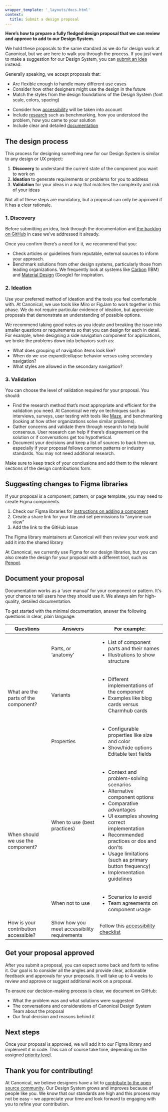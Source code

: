 ```yaml
---
wrapper_template: '_layouts/docs.html'
context:
  title: Submit a design proposal
---
```


**Here’s how to prepare a fully fledged design proposal that we can review and approve to add to our Design System.**

We hold these proposals to the same standard as we do for design work at Canonical, but we are here to walk you through the process. If you just want to make a suggestion for our Design System, you can [submit an idea](/docs/contribute/idea) instead.

Generally speaking, we accept proposals that:

- Are flexible enough to handle many different use cases
- Consider how other designers might use the design in the future
- Match the styles from the design foundations of the Design System (font scale, colors, spacing)
<!-- TODO revisit/replace Vanilla-specific references when ready to add contribution process for the new design system -->
- Consider how [accessibility](/accessibility) will be taken into account
- Include [research](#the-design-process) such as benchmarking, how you understood the problem, how you came to your solution
- Include clear and detailed [documentation](#document-your-proposal)

## The design process

This process for designing something new for our Design System is similar to any design or UX project:

1. **Discovery** to understand the current state of the component you want to work on
2. **Ideation** to generate requirements or problems for you to address
3. **Validation** for your ideas in a way that matches the complexity and risk of your ideas

Not all of these steps are mandatory, but a proposal can only be approved if it has a clear rationale.

### 1. Discovery

<!-- TODO revisit/replace Vanilla-specific references when ready to add contribution process for the new design system -->
Before submitting an idea, look through the documentation and [the backlog on GitHub](https://github.com/canonical/vanilla-framework/issues) in case we’ve addressed it already.

Once you confirm there’s a need for it, we recommend that you:

- Check articles or guidelines from reputable, external sources to inform your approach.
- Benchmark solutions from other design systems, particularly those from leading organizations. We frequently look at systems like [Carbon](https://carbondesignsystem.com/) (IBM) and [Material Design](https://material.io/) (Google) for inspiration.

### 2. Ideation

Use your preferred method of ideation and the tools you feel comfortable with. At Canonical, we use tools like Miro or FigJam to work together in this phase. We do not require particular evidence of ideation, but appreciate proposals that demonstrate an understanding of possible options.

We recommend taking good notes as you ideate and breaking the issue into smaller questions or requirements so that you can design for each in detail. For example, when designing a side navigation component for applications, we broke the problems down into behaviors such as:

- What does grouping of navigation items look like?
- When do we use expand/collapse behavior versus using secondary navigation?
- What styles are allowed in the secondary navigation?

### 3. Validation

You can choose the level of validation required for your proposal. You should:

- Find the research method that’s most appropriate and efficient for the validation you need. At Canonical we rely on techniques such as interviews, surveys, user testing with tools like [Maze](http://maze.com), and benchmarking (looking at how other organizations solve similar problems).
- Gather concerns and validate them through research to help build consensus. User research can help if there’s disagreement on the solution or if conversations get too hypothetical.
- Document your decisions and keep a list of sources to back them up, especially if your proposal follows common patterns or industry standards. You may not need additional research.

Make sure to keep track of your conclusions and add them to the relevant sections of the design contributions form.

## Suggesting changes to Figma libraries

If your proposal is a component, pattern, or page template, you may need to create Figma components.

1. Check our Figma libraries for [instructions on adding a component](https://www.figma.com/community/file/1435297834108003391)
2. Create a share link for your file and set permissions to “anyone can view”
3. Add the link to the GitHub issue

The Figma library maintainers at Canonical will then review your work and add it into the shared library

At Canonical, we currently use Figma for our design libraries, but you can also create the design for your proposal with a different tool, such as [Penpot](https://penpot.app/).

## Document your proposal

Documentation works as a ‘user manual’ for your component or pattern. It's your chance to tell users how they should use it. We always aim for high-quality, detailed documentation.

To get started with the minimal documentation, answer the following questions in clear, plain language:

<!-- TODO revisit/replace Vanilla-specific references when ready to add contribution process for the new design system -->
<table>
  <thead>
  <tr>
    <th>Questions</th>
    <th>Answers</th>
    <th>For example:</th>
  </tr>
  </thead>
  <tbody>
    <tr>
      <td rowspan="3">What are the parts of the component?</td>
      <td>Parts, or ‘anatomy’</td>
      <td>
        <ul class="u-no-margin--bottom">
          <li>List of component parts and their names</li>
          <li>Illustrations to show structure</li>
        </ul>
      </td>
    </tr>
    <tr>
      <td>Variants</td>
      <td>
        <ul class="u-no-margin--bottom">
          <li>Different implementations of the component</li>
          <li>Examples like blog cards versus Charmhub cards</li>
        </ul>
      </td>
    </tr>
    <tr>
      <td>Properties</td>
      <td>
        <ul class="u-no-margin--bottom">
          <li>Configurable properties like size and color</li>
          <li>Show/hide options Editable text fields</li>
        </ul>
      </td>
    </tr>
    <tr>
      <td rowspan="2">When should we use the component?</td>
      <td>When to use (best practices)</td>
      <td>
        <ul class="u-no-margin--bottom">
          <li>Context and problem-solving scenarios</li>
          <li>Alternative component options</li>
          <li>Comparative advantages</li>
          <li>UI examples showing correct implementation</li>
          <li>Recommended practices or dos and don’ts</li>
          <li>Usage limitations (such as primary button frequency)</li>
          <li>Implementation guidelines</li>
        </ul>
      </td>
    </tr>
    <tr>
      <td>When not to use</td>
      <td>
        <ul class="u-no-margin--bottom">
          <li>Scenarios to avoid</li>
          <li>Team agreements on component usage</li>
        </ul>
      </td>
    </tr>
    <tr>
      <td>How is your contribution accessible?</td>
      <td>Show how you meet accessibility requirements</td>
      <td>Follow this <a href="/accessibility">accessibility checklist</a></td>
    </tr>
  </tbody>
</table>

## Get your proposal approved

After you submit a proposal, you can expect some back and forth to refine it. Our goal is to consider all the angles and provide clear, actionable feedback and approvals for your proposals. It will take up to 4 weeks to review and approve or suggest additional work on a proposal.

To ensure our decision-making process is clear, we document on GitHub:

- What the problem was and what solutions were suggested
- The conversations and considerations of Canonical Design System Team about the proposal
- Our final decision and reasons behind it

## Next steps

Once your proposal is approved, we will add it to our Figma library and implement it in code. This can of course take time, depending on the assigned [priority level](/docs/contribute/idea#how-we-assign-priority-levels).

## Thank you for contributing!

At Canonical, we believe designers have a lot to [contribute to the open source community](https://canonical.design/open-design). Our Design System grows and improves because of people like you. We know that our standards are high and this process may not be easy – we appreciate your time and look forward to engaging with you to refine your contribution.
